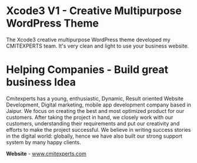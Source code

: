 # Xcode3 V1 - Creative Multipurpose WordPress Theme 

The Xcode3 creative multipurpose WordPress theme developed my CMITEXPERTS team. It's very clean and light to use your business website.

Helping Companies - Build great business Idea
=======================================================
Cmitexperts has a young, enthusiastic, Dynamic, Result oriented Website Development, Digital marketing, mobile app development company based in Jaipur. We focus on creating the best and most optimized product for our customers. After taking the project in hand, we closely work with our customers, understanding their requirements and put our creativity and efforts to make the project successful. We believe in writing success stories in the digital world: globally, hence we have also built our strong support system by many happy clients.

**Website** - www.cmitexperts.com


